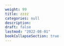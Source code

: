 ```yaml
---
weight: 99
title: zzzz
categories: null
description: 
draft: false
lastmod: "2022-08-01"
bookCollapseSection: true
---
```


